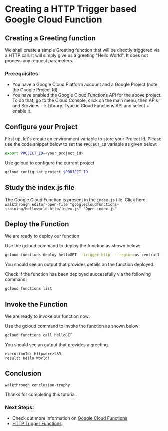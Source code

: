 # Creating a HTTP Trigger based Google Cloud Function

## Creating a Greeting function
We shall create a simple Greeting function that will be directly triggered via a HTTP call. It will simply give us a greeting "Hello World". It does not process any request parameters.

### Prerequisites

 -  You have a Google Cloud Platform account and a Google Project (note the Google Project Id).
 -  You have enabled the Google Cloud Functions API for the above project. To do that, go to the Cloud Console, click on the main menu, then APIs and Services --> Library. Type in Cloud Functions API and select + enable it.
 
## Configure your Project
First up, let's create an environment variable to store your Project Id. Please use the code snippet below to set the `PROJECT_ID` variable as given below:

```bash
export PROJECT_ID=<your_project_id>
```
Use gcloud to configure the current project
```bash
gcloud config set project $PROJECT_ID
```
 
## Study the index.js file

The Google Cloud Function is present in the `index.js` file. 
Click here: `walkthrough editor-open-file "googlecloudfunctions-training/helloworld-http/index.js" "Open index.js"`

## Deploy the Function

We are ready to deploy our function

Use the gcloud command to deploy the function as shown below:

```bash
gcloud functions deploy helloGET --trigger-http  --region=us-central1 --runtime=nodejs6 
```

You should see an output that provides details on the function deployed. 

Check if the function has been deployed successfully via the following command:

```bash
gcloud functions list
```

## Invoke the Function

We are ready to invoke our function now: 

Use the gcloud command to invoke the function as shown below:

```bash
gcloud functions call helloGET
```

You should see an output that provides a greeting.
```
executionId: hftpwdrrzl89
result: Hello World!
```

## Conclusion

`walkthrough conclusion-trophy`

Thanks for completing this tutorial.

### Next Steps:

 - Check out more information on [Google Cloud Functions](https://cloud.google.com/functions/) 
 - [HTTP Trigger Functions](https://cloud.google.com/functions/docs/writing/http)

